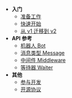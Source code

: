 * **入门**
  * [准备工作](v2.x/Preparation.md)
  * [快速开始](v2.x/QuickStart.md)
  * [从 v1 迁移到 v2](v2.x/MigratingDoc.md)
* **API 参考**
  * [机器人 Bot](v2.x/Bot.md)
  * [消息类型 Message](v2.x/Message.md)
  * [中间件 Middleware](v2.x/Middleware.md)
  * [等待器 Waiter](v2.x/Waiter.md)
* **其他**
  * [参与开发](v2.x/Development.md)
  * [开源协议](v2.x/License.md)
